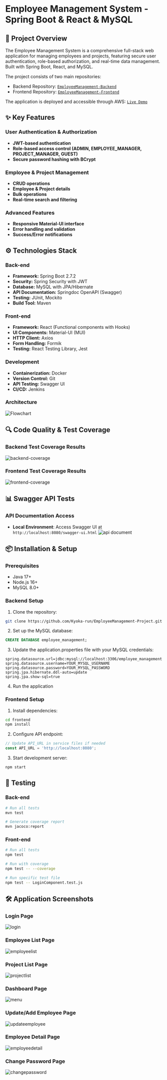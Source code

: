# Employee Management System - Spring Boot & React & MySQL

## 🎯 Project Overview
The Employee Management System is a comprehensive full-stack web application for managing employees and projects, featuring secure user authentication, role-based authorization, and real-time data management. Built with Spring Boot, React, and MySQL.

The project consists of two main repositories:
- Backend Repository: [`EmployeeManagement-Backend`][backend]
- Frontend Repository: [`EmployeeManagement-Frontend`][frontend]

The application is deployed and accessible through AWS:
[`Live Demo`][demo]

[backend]: https://github.com/Kyoka-run/EmployeeManagement-Backend
[frontend]: https://github.com/Kyoka-run/EmployeeManagement-Frontend  
[demo]: http://employee-management-frontend-kyoka.s3-website-eu-west-1.amazonaws.com

## ✨ Key Features

### User Authentication & Authorization
- **JWT-based authentication**
- **Role-based access control (ADMIN, EMPLOYEE_MANAGER, PROJECT_MANAGER, GUEST)**
- **Secure password hashing with BCrypt**

### Employee & Project Management
- **CRUD operations**
- **Employee & Project details**
- **Bulk operations**
- **Real-time search and filtering**

### Advanced Features
- **Responsive Material-UI interface**
- **Error handling and validation**
- **Success/Error notifications**

## ⚙️ Technologies Stack

### Back-end
- **Framework:** Spring Boot 2.7.2
- **Security:** Spring Security with JWT
- **Database:** MySQL with JPA/Hibernate
- **API Documentation:** Springdoc OpenAPI (Swagger)
- **Testing:** JUnit, Mockito
- **Build Tool:** Maven

### Front-end
- **Framework:** React (Functional components with Hooks)
- **UI Components:** Material-UI (MUI)
- **HTTP Client:** Axios
- **Form Handling:** Formik
- **Testing:** React Testing Library, Jest
  
### Development
- **Containerization:** Docker
- **Version Control:** Git
- **API Testing:** Swagger UI
- **CI/CD:** Jenkins

### Architecture
![Flowchart](https://github.com/user-attachments/assets/768dadec-9474-4386-b9b9-d9f037e0bacb)


## 🔍 Code Quality & Test Coverage

### Backend Test Coverage Results
![backend-coverage](https://github.com/user-attachments/assets/b6a79c53-99e0-407c-8d87-de87fbbf198b)

### Frontend Test Coverage Results 
![frontend-coverage](https://github.com/user-attachments/assets/90910b80-08c4-4681-8a31-9006e7c67c5f)

  
## 📊 Swagger API Tests

### API Documentation Access
- **Local Environment**: Access Swagger UI at `http://localhost:8080/swagger-ui.html`
![api document](https://github.com/user-attachments/assets/cff3d1b7-5c95-470f-8114-d95d166eebb2)


## 📦 Installation & Setup

### Prerequisites
- Java 17+
- Node.js 16+
- MySQL 8.0+
  
### Backend Setup
1. Clone the repository:
```bash
git clone https://github.com/Kyoka-run/EmployeeManagement-Project.git
```

2. Set up the MySQL database:
```sql
CREATE DATABASE employee_management;
```

3. Update the application.properties file with your MySQL credentials:
```properties
spring.datasource.url=jdbc:mysql://localhost:3306/employee_management
spring.datasource.username=YOUR_MYSQL_USERNAME
spring.datasource.password=YOUR_MYSQL_PASSWORD
spring.jpa.hibernate.ddl-auto=update
spring.jpa.show-sql=true
```

4. Run the application

### Frontend Setup

1. Install dependencies:
```bash
cd frontend
npm install
```

2. Configure API endpoint:
```javascript
// Update API_URL in service files if needed
const API_URL = 'http://localhost:8080';
```

3. Start development server:
```bash
npm start
```

## 🧪 Testing

### Back-end
```bash
# Run all tests
mvn test

# Generate coverage report
mvn jacoco:report
```

### Front-end
```bash
# Run all tests
npm test

# Run with coverage
npm test -- --coverage

# Run specific test file
npm test -- LoginComponent.test.js
```

## 🛠 Application Screenshots

### Login Page 
![login](https://github.com/user-attachments/assets/44b5ca1b-1627-4859-8ea7-c5a92174438f)

### Employee List Page 
![employeelist](https://github.com/user-attachments/assets/d5716003-d147-45d7-943a-fd8c31830537)

### Project List Page 
![projectlist](https://github.com/user-attachments/assets/d95731fe-984a-4186-a6c0-46a2bec6ec39)

### Dashboard Page 
![menu](https://github.com/user-attachments/assets/b3253e9d-db44-432d-bad2-20c78f5b2bd2)

### Update/Add Employee Page 
![updateemployee](https://github.com/user-attachments/assets/07013728-a620-428b-9e85-7f71f64e973a)

### Employee Detail Page 
![employeedetail](https://github.com/user-attachments/assets/c9eaf8ee-4716-4ed1-a211-11924e12c7a1)

### Change Password Page 
![changepassword](https://github.com/user-attachments/assets/5c03fed3-2f63-423e-a567-23740dc12e0d)





